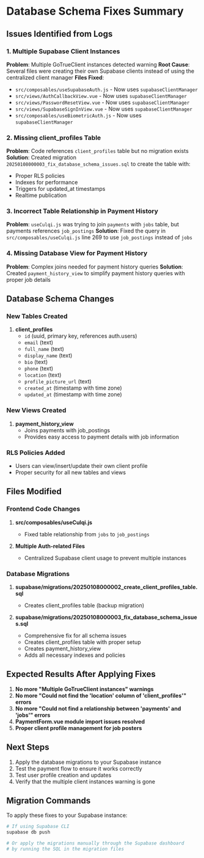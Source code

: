 # Database Schema Fixes Summary

## Issues Identified from Logs

### 1. Multiple Supabase Client Instances

**Problem**: Multiple GoTrueClient instances detected warning
**Root Cause**: Several files were creating their own Supabase clients instead of using the centralized client manager
**Files Fixed**:

- `src/composables/useSupabaseAuth.js` - Now uses `supabaseClientManager`
- `src/views/AuthCallbackView.vue` - Now uses `supabaseClientManager`
- `src/views/PasswordResetView.vue` - Now uses `supabaseClientManager`
- `src/views/SupabaseSignInView.vue` - Now uses `supabaseClientManager`
- `src/composables/useBiometricAuth.js` - Now uses `supabaseClientManager`

### 2. Missing client_profiles Table

**Problem**: Code references `client_profiles` table but no migration exists
**Solution**: Created migration `20250108000003_fix_database_schema_issues.sql` to create the table with:

- Proper RLS policies
- Indexes for performance
- Triggers for updated_at timestamps
- Realtime publication

### 3. Incorrect Table Relationship in Payment History

**Problem**: `useCulqi.js` was trying to join `payments` with `jobs` table, but payments references `job_postings`
**Solution**: Fixed the query in `src/composables/useCulqi.js` line 269 to use `job_postings` instead of `jobs`

### 4. Missing Database View for Payment History

**Problem**: Complex joins needed for payment history queries
**Solution**: Created `payment_history_view` to simplify payment history queries with proper job details

## Database Schema Changes

### New Tables Created

1. **client_profiles**
   - `id` (uuid, primary key, references auth.users)
   - `email` (text)
   - `full_name` (text)
   - `display_name` (text)
   - `bio` (text)
   - `phone` (text)
   - `location` (text)
   - `profile_picture_url` (text)
   - `created_at` (timestamp with time zone)
   - `updated_at` (timestamp with time zone)

### New Views Created

1. **payment_history_view**
   - Joins payments with job_postings
   - Provides easy access to payment details with job information

### RLS Policies Added

- Users can view/insert/update their own client profile
- Proper security for all new tables and views

## Files Modified

### Frontend Code Changes

1. **src/composables/useCulqi.js**

   - Fixed table relationship from `jobs` to `job_postings`

2. **Multiple Auth-related Files**
   - Centralized Supabase client usage to prevent multiple instances

### Database Migrations

1. **supabase/migrations/20250108000002_create_client_profiles_table.sql**

   - Creates client_profiles table (backup migration)

2. **supabase/migrations/20250108000003_fix_database_schema_issues.sql**
   - Comprehensive fix for all schema issues
   - Creates client_profiles table with proper setup
   - Creates payment_history_view
   - Adds all necessary indexes and policies

## Expected Results After Applying Fixes

1. **No more "Multiple GoTrueClient instances" warnings**
2. **No more "Could not find the 'location' column of 'client_profiles'" errors**
3. **No more "Could not find a relationship between 'payments' and 'jobs'" errors**
4. **PaymentForm.vue module import issues resolved**
5. **Proper client profile management for job posters**

## Next Steps

1. Apply the database migrations to your Supabase instance
2. Test the payment flow to ensure it works correctly
3. Test user profile creation and updates
4. Verify that the multiple client instances warning is gone

## Migration Commands

To apply these fixes to your Supabase instance:

```bash
# If using Supabase CLI
supabase db push

# Or apply the migrations manually through the Supabase dashboard
# by running the SQL in the migration files
```
